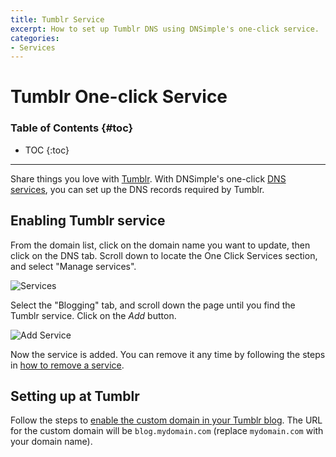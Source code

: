 ```yaml
---
title: Tumblr Service
excerpt: How to set up Tumblr DNS using DNSimple's one-click service.
categories:
- Services
---
```


# Tumblr One-click Service

### Table of Contents {#toc}

* TOC
{:toc}

---

Share things you love with [Tumblr](https://www.tumblr.com/). With DNSimple's one-click [DNS services](/categories/services/), you can set up the DNS records required by Tumblr.


## Enabling Tumblr service

From the domain list, click on the domain name you want to update, then click on the DNS tab. Scroll down to locate the One Click Services section, and select "Manage services".

![Services](/files/services-dns-page-add.png)

Select the "Blogging" tab, and scroll down the page until you find the Tumblr service. Click on the *Add* button.

![Add Service](/files/services-tumblr.png)

Now the service is added. You can remove it any time by following the steps in [how to remove a service](/articles/services/#removing-services).


## Setting up at Tumblr

Follow the steps to [enable the custom domain in your Tumblr blog](https://tumblr.zendesk.com/hc/en-us/articles/231256548-Custom-domains). The URL for the custom domain will be `blog.mydomain.com` (replace `mydomain.com` with your domain name).
